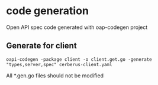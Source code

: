 # code generation

Open API spec code generated with oap-codegen project

## Generate for client
```shell script
oapi-codegen -package client -o client.get.go -generate "types,server,spec" cerberus-client.yaml
```

All *.gen.go files should not be modified
